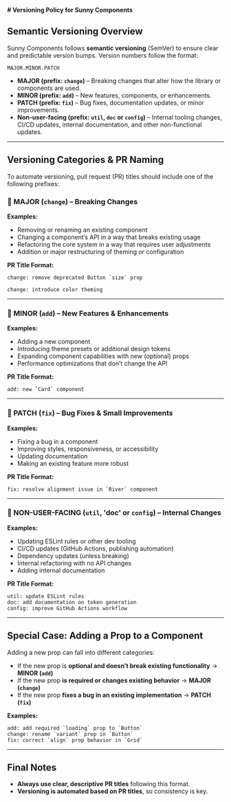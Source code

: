 **# Versioning Policy for Sunny Components**

## **Semantic Versioning Overview**
Sunny Components follows **semantic versioning** (SemVer) to ensure clear and predictable version bumps. Version numbers follow the format:

```
MAJOR.MINOR.PATCH
```
- **MAJOR (prefix: `change`)** – Breaking changes that alter how the library or components are used.
- **MINOR (prefix: `add`)** – New features, components, or enhancements.
- **PATCH (prefix: `fix`)** – Bug fixes, documentation updates, or minor improvements.
- **Non-user-facing (prefix: `util`, `doc` or `config`)** – Internal tooling changes, CI/CD updates, internal documentation, and other non-functional updates.

---

## **Versioning Categories & PR Naming**
To automate versioning, pull request (PR) titles should include one of the following prefixes:

### **🔹 MAJOR (`change`) – Breaking Changes**
**Examples:**
- Removing or renaming an existing component
- Changing a component’s API in a way that breaks existing usage
- Refactoring the core system in a way that requires user adjustments
- Addition or major restructuring of theming or configuration

**PR Title Format:**
```
change: remove deprecated Button `size` prop
```
```
change: introduce color theming
```

---

### **🔹 MINOR (`add`) – New Features & Enhancements**
**Examples:**
- Adding a new component
- Introducing theme presets or additional design tokens
- Expanding component capabilities with new (optional) props
- Performance optimizations that don’t change the API

**PR Title Format:**
```
add: new `Card` component
```

---

### **🔹 PATCH (`fix`) – Bug Fixes & Small Improvements**
**Examples:**
- Fixing a bug in a component
- Improving styles, responsiveness, or accessibility
- Updating documentation
- Making an existing feature more robust

**PR Title Format:**
```
fix: resolve alignment issue in `River` component
```

---

### **🔹 NON-USER-FACING (`util`, 'doc' or `config`) – Internal Changes**
**Examples:**
- Updating ESLint rules or other dev tooling
- CI/CD updates (GitHub Actions, publishing automation)
- Dependency updates (unless breaking)
- Internal refactoring with no API changes
- Adding internal documentation

**PR Title Format:**
```
util: update ESLint rules
doc: add documentation on token generation
config: improve GitHub Actions workflow
```

---

## **Special Case: Adding a Prop to a Component**
Adding a new prop can fall into different categories:
- If the new prop is **optional and doesn’t break existing functionality** → **MINOR (`add`)**
- If the new prop **is required or changes existing behavior** → **MAJOR (`change`)**
- If the new prop **fixes a bug in an existing implementation** → **PATCH (`fix`)**

**Examples:**
```
add: add required `loading` prop to `Button`
change: rename `variant` prop in `Button`
fix: correct `align` prop behavior in `Grid`
```

---

## **Final Notes**
- **Always use clear, descriptive PR titles** following this format.
- **Versioning is automated based on PR titles**, so consistency is key.

